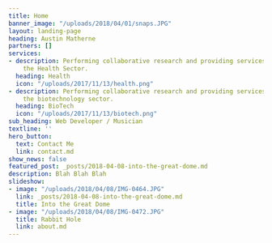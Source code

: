 ```yaml
---
title: Home
banner_image: "/uploads/2018/04/01/snaps.JPG"
layout: landing-page
heading: Austin Matherne
partners: []
services:
- description: Performing collaborative research and providing services to support
    the Health Sector.
  heading: Health
  icon: "/uploads/2017/11/13/health.png"
- description: Performing collaborative research and providing services to support
    the biotechnology sector.
  heading: BioTech
  icon: "/uploads/2017/11/13/biotech.png"
sub_heading: Web Developer / Musician
textline: ''
hero_button:
  text: Contact Me
  link: contact.md
show_news: false
featured_post: _posts/2018-04-08-into-the-great-dome.md
description: Blah Blah Blah
slideshow:
- image: "/uploads/2018/04/08/IMG-0464.JPG"
  link: _posts/2018-04-08-into-the-great-dome.md
  title: Into the Great Dome
- image: "/uploads/2018/04/08/IMG-0472.JPG"
  title: Rabbit Hole
  link: about.md
---
```

